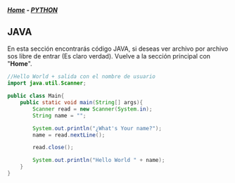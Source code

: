 #####  <a href="/">Home</a> - <a href="/code/python/java.md">PYTHON</a>

## JAVA

En esta sección encontrarás código JAVA, si deseas ver archivo por archivo sos libre de entrar (Es claro verdad). Vuelve a la sección principal con "**Home**".

```java
//Hello World + salida con el nombre de usuario
import java.util.Scanner;

public class Main{
    public static void main(String[] args){
        Scanner read = new Scanner(System.in);
        String name = "";

        System.out.println("¿What's Your name?");
        name = read.nextLine();

        read.close();

        System.out.println("Hello World " + name);
    }
}
```